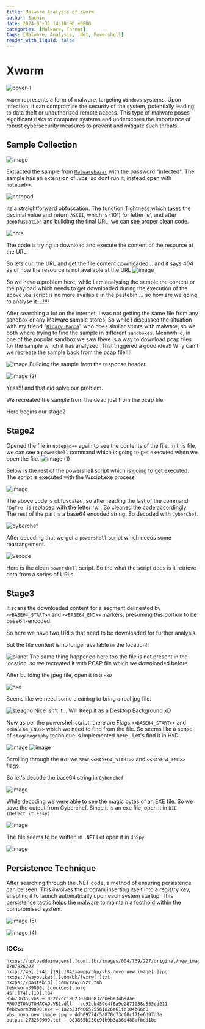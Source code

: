 ```yaml
---
title: Malware Analysis of Xworm
author: Sachin
date: 2024-03-31 14:10:00 +0800
categories: [Malware, Threat]
tags: [Malware, Analysis, .Net, Powershell]
render_with_liquid: false
---
```

# Xworm
![cover-1](https://github.com/sachinoliver/blog/assets/63084488/1a03948b-6266-439e-a7a8-a7fff9d6c65b)

`Xworm` represents a form of malware, targeting `Windows` systems. Upon infection, it can compromise the security of the system, potentially leading to data theft or unauthorized remote access. This type of malware poses significant risks to computer systems and underscores the importance of robust cybersecurity measures to prevent and mitigate such threats.


## Sample Collection
![image](https://github.com/sachinoliver/blog/assets/63084488/68595ca5-857c-4dd8-9069-bd6b03df63c8)

Extracted the sample from [`Malwarebazar`](https://bazaar.abuse.ch/sample/48abb729c4dd3419bbadd04d974a668d216d5513556d455bbd70dd3e2b723573/) with the password "infected".
The sample has an extension of .vbs, so dont run it, instead open with `notepad++`.

![notepad](https://github.com/sachinoliver/blog/assets/63084488/72f1f334-0195-4792-94fb-b3a54c266e6b)

Its a straightforward obfuscation. The function Tightness which takes the decimal value and return `ASCII`, which is (101) for letter 'e', and after `deobfuscation` and building the final URL, we can see proper clean code.

![note](https://github.com/sachinoliver/blog/assets/63084488/673c51f3-2e7d-42f7-814d-fb2ad66c12aa)


The code is trying to download and execute the content of the resource at the URL.

So lets curl the URL and get the file content downloaded... and it says 404 as of now the resource is not available at the URL
![image](https://github.com/sachinoliver/blog/assets/63084488/eaef3524-aa5c-4d0d-8051-32efe3f69e74)

So we have a problem here, while I am analysing the sample the content or the payload which needs to get downloaded during the execution of the above `vbs` script is no more available in the pastebin.... so how are we going to analyse it....!!!!

After searching a lot on the internet, I was not getting the same file from any sandbox or any Malware sample stores, So while I discussed the situation with my friend "[`Binary Panda`](https://binarypanda.me/)" who does similar stunts with malware, so we both where trying to find the sample in different `sandboxes`. Meanwhile, in one of the popular sandbox we saw there is a way to download pcap files for the sample which it has analyzed. That triggered a good idea!! Why can't we recreate the sample back from the pcap file!!!!

![image](https://github.com/sachinoliver/blog/assets/63084488/614384e7-3039-44f9-9d6d-5d9b9d08ec72)
Building the sample from the response header.

![image (2)](https://github.com/sachinoliver/blog/assets/63084488/df7787f8-4001-4246-bc22-1992a08b4060)

Yess!!! and that did solve our problem.

We recreated the sample from the dead just from the pcap file.  

Here begins our stage2 

## Stage2
Opened the file in `notepad++` again to see the contents of the file.
In this file, we can see a `powershell` command which is going to get executed when we open the file. 
![image (1)](https://github.com/sachinoliver/blog/assets/63084488/db485d6e-2e2a-40d3-902f-0740f05bdb90)

Below is the rest of the powershell script which is going to get executed. The script is executed with the Wscipt.exe process

![image](https://github.com/sachinoliver/blog/assets/63084488/a7c691a7-f6f1-4698-8899-8420ad36af96)


The above code is obfuscated, so after reading the last of the command `'DgTre'` is replaced with the letter `'A'`. So cleaned the code accordingly. The rest of the part is a base64 encoded string.
So decoded with `CyberChef`.

![cyberchef](https://github.com/sachinoliver/blog/assets/63084488/9b82b857-c80c-4cf4-b044-ed012c417cf7)


After decoding that we get a `powershell` script which needs some rearrangement.

![vscode](https://github.com/sachinoliver/blog/assets/63084488/f59fb93b-467c-4755-827e-fa6781a5b761)

Here is the clean `powershell` script.
So the what the script does is it retrieve data from a series of URLs. 

## Stage3

It scans the downloaded content for a segment delineated by `<<BASE64_START>>` and `<<BASE64_END>>` markers, presuming this portion to be base64-encoded. 

So here we have two URLs that need to be downloaded for further analysis.

But the file content is no longer available in the location!!
 
![planet](https://github.com/sachinoliver/blog/assets/63084488/3d893871-23ad-4ffd-91e7-cb3db6e0a86b)
The same thing happened here too the file is not present in the location, so we recreated it with PCAP file which we downloaded before.

After building the jpeg file, open it in a `HxD`

![hxd](https://github.com/sachinoliver/blog/assets/63084488/4e97ec10-2ce1-4d6c-83c1-1a12f830fce2) 



Seems like we need some cleaning to bring a real jpg file.

![steagno](https://github.com/sachinoliver/blog/assets/63084488/b6f6658c-c8fc-42aa-9792-67235a7da10c)
Nice isn't it...
Will Keep it as a Desktop Background xD


Now as per the powershell script, there are Flags `<<BASE64_START>>` and `<<BASE64_END>>` which we need to find from the file.
So seems like a sense of `steganography` technique is implemented here..
Let's find it in HxD 


![image](https://github.com/sachinoliver/blog/assets/63084488/941fe0e4-fbbb-4e29-b650-a056b1138efb)
![image](https://github.com/sachinoliver/blog/assets/63084488/80528826-d3dc-4d05-9d92-678d94b432bd)

Scrolling through the `HxD` we saw `<<BASE64_START>>` and `<<BASE64_END>>` flags.

So let's decode the base64 string in `Cyberchef`

![image](https://github.com/sachinoliver/blog/assets/63084488/4c581c2b-18bf-43cf-8e24-98abbda62d87)

While decoding we were able to see the magic bytes of an EXE file. So we save the output from Cyberchef.
Since it is an exe file, open it in `DIE (Detect it Easy)`

![image](https://github.com/sachinoliver/blog/assets/63084488/46b39a38-dbd1-4aba-a6bc-22aabfd5a477)

The file seems to be written in `.NET`
Let open it in `dnSpy`

![image](https://github.com/sachinoliver/blog/assets/63084488/08b1d7ae-23d5-499b-b1b4-dc5c2450314a)

## Persistence Technique
After searching through the .NET code, a method of ensuring persistence can be seen. This involves the program inserting itself into a registry key, enabling it to launch automatically upon each system startup. This persistence tactic helps the malware to maintain a foothold within the compromised system.

![image (5)](https://github.com/sachinoliver/blog/assets/63084488/fc45cf3b-b29f-4740-be87-84959f89599b)



![image (4)](https://github.com/sachinoliver/blog/assets/63084488/7633a68c-2ce0-422f-a965-9fada1ee13c7)



### IOCs:
```
hxxps://uploaddeimagens[.]com[.]br/images/004/739/227/original/new_image.jpg?1707826222
hxxp://45[.]74[.]19[.]84/xampp/bkp/vbs_novo_new_image[.]jpg
hxxps://wayoutkwt[.]com/bk/fexrw[.]txt
hxxps://pastebin[.]com/raw/G9zY5tnh
febxworm39090[.]duckdns[.]org
45[.]74[.]19[.]84
85673635.vbs — 032c2cc1862303d06832c0ebe34b9dae
PROJETOAUTOMACAO.VB1.dll — ce91eb459e4f6a9e2871088d855cd211
febxworm39090.exe — 1a2b23fd06525561826e61fc104b66d0
vbs_novo_new_image.jpg — ddb09774c5a870c73cf0cf71e6d97d3e
output.273230999.txt — 983865b130c91b9b3a36d488afbdd1bd
```





